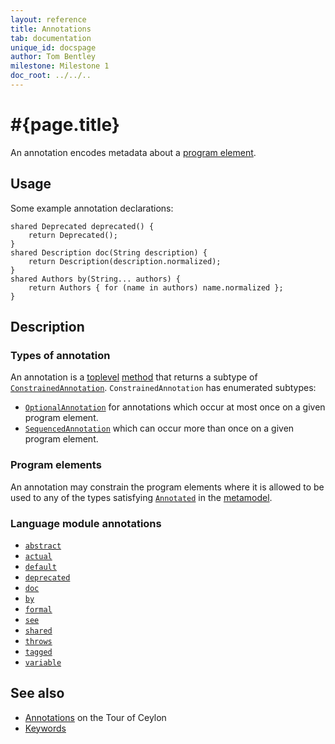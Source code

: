 ```yaml
---
layout: reference
title: Annotations
tab: documentation
unique_id: docspage
author: Tom Bentley
milestone: Milestone 1
doc_root: ../../..
---
```


# #{page.title}

An annotation encodes metadata about a [program element](#program_elements).

## Usage 

Some example annotation declarations:

<!-- check:none -->
    shared Deprecated deprecated() {
        return Deprecated();
    }
    shared Description doc(String description) {
        return Description(description.normalized);
    }
    shared Authors by(String... authors) {
        return Authors { for (name in authors) name.normalized };
    }

## Description

### Types of annotation

An annotation is a 
[toplevel](../type#top_level_declarations) 
[method](../method) 
that returns a subtype of 
[`ConstrainedAnnotation`](#{site.urls.apidoc_current}/ceylon/language/metamodel/interface_ConstrainedAnnotation.html).
`ConstrainedAnnotation` has enumerated subtypes:

* [`OptionalAnnotation`](#{site.urls.apidoc_current}/ceylon/language/metamodel/interface_OptionalAnnotation.html) 
  for annotations which occur at most once on a given program element.
* [`SequencedAnnotation`](#{site.urls.apidoc_current}/ceylon/language/metamodel/interface_SequencedAnnotation.html)
  which can occur more than once on a given program element.

### Program elements

An annotation may constrain the program elements where it is allowed to 
be used to any of the types satisfying 
[`Annotated`](#{site.urls.apidoc_current}/ceylon/language/metamodel/interface_Annotated.html) in the 
[metamodel](#{site.urls.apidoc_current}/ceylon/language/metamodel).

### Language module annotations

* [`abstract`](#{site.urls.apidoc_current}/ceylon/language/#abstract)
* [`actual`](#{site.urls.apidoc_current}/ceylon/language/#actual)
* [`default`](#{site.urls.apidoc_current}/ceylon/language/#default)
* [`deprecated`](#{site.urls.apidoc_current}/ceylon/language/#deprecated)
* [`doc`](#{site.urls.apidoc_current}/ceylon/language/#doc)
* [`by`](#{site.urls.apidoc_current}/ceylon/language/#by)
* [`formal`](#{site.urls.apidoc_current}/ceylon/language/#formal)
* [`see`](#{site.urls.apidoc_current}/ceylon/language/#see)
* [`shared`](#{site.urls.apidoc_current}/ceylon/language/#shared)
* [`throws`](#{site.urls.apidoc_current}/ceylon/language/#throws)
* [`tagged`](#{site.urls.apidoc_current}/ceylon/language/#tagged)
* [`variable`](#{site.urls.apidoc_current}/ceylon/language/#variable)

## See also

* [Annotations](../../../tour/annotations) on the Tour of Ceylon
* [Keywords](../keyword)

